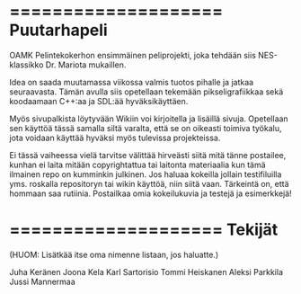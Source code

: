 ﻿====================
 Puutarhapeli
====================

OAMK Pelintekokerhon ensimmäinen peliprojekti, joka tehdään siis NES-klassikko Dr. Mariota mukaillen.

Idea on saada muutamassa viikossa valmis tuotos pihalle ja jatkaa seuraavasta. Tämän avulla siis 
opetellaan tekemään pikseligrafiikkaa sekä koodaamaan C++:aa ja SDL:ää hyväksikäyttäen.

Myös sivupalkista löytyvään Wikiin voi kirjoitella ja lisäillä sivuja. Opetellaan sen käyttöä tässä 
samalla siltä varalta, että se on oikeasti toimiva työkalu, jota voidaan käyttää hyväksi myös 
tulevissa projekteissa.

Ei tässä vaiheessa vielä tarvitse välittää hirveästi siitä mitä tänne postailee, kunhan ei laita 
mitään copyrightattua tai laitonta materiaalia kun tämä ilmainen repo on kumminkin julkinen. Jos 
haluaa kokeilla jollain testifiluilla yms. roskalla repositoryn tai wikin käyttöä, niin siitä vaan. 
Tärkeintä on, että hommaan saa rutiinia. Postailkaa omia kokeilukuvia ja testejä ja esimerkkejä!

====================
 Tekijät
====================

(HUOM: Lisätkää itse oma nimenne listaan, jos haluatte.)

Juha Keränen
Joona Kela
Karl Sartorisio
Tommi Heiskanen
Aleksi Parkkila
Jussi Mannermaa
